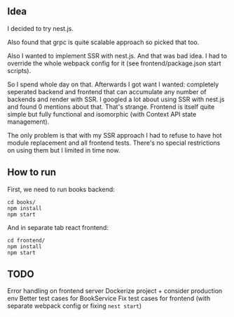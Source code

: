 ## Idea

I decided to try nest.js. 

Also found that grpc is quite scalable approach so picked that too.

Also I wanted to implement SSR with nest.js. And that was bad idea. I had to override the whole webpack config for it (see frontend/package.json start scripts).

So I spend whole day on that. Afterwards I got want I wanted: completely seperated backend and frontend that can accumulate any number of backends and render with SSR. I googled a lot about using SSR with nest.js and found 0 mentions about that. That's strange. Frontend is itself quite simple but fully functional and isomorphic (with Context API state management).

The only problem is that with my SSR approach I had to refuse to have hot module replacement and all frontend tests. There's no special restrictions on using them but I limited in time now. 

## How to run

First, we need to run books backend:

```
cd books/
npm install
npm start
```

And in separate tab react frontend:

```
cd frontend/
npm install
npm start
```

## TODO

Error handling on frontend server
Dockerize project + consider production env
Better test cases for BookService
Fix test cases for frontend (with separate webpack config or fixing `nest start`)

